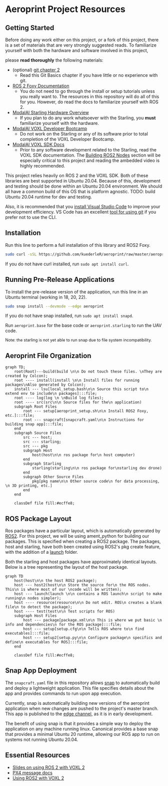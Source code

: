 # Aeroprint Project Resources

## Getting Started

Before doing any work either on this project, or a fork of this project, there is a set of materials that are very strongly suggested reads. To familiarize yourself with both the hardware and software involved in this project,

please **read thoroughly** the following materials:

- (optional) [git chapter 2](https://git-scm.com/book/en/v2/Git-Basics-Getting-a-Git-Repository)
    - Read this Git Basics chapter if you have little or no experience with git.
- [ROS 2 Foxy Documentation](https://docs.ros.org/en/foxy/index.html)
    - You do not need to go through the install or setup tutorials unless you really want to. The resources in this repository will do all of this for you. However, do read the docs to familiarize yourself with ROS 2.
- [ModalAI Starling Hardware Overview](https://docs.modalai.com/starling-v2-hardware-overview/)
    - If you plan to do any work whatsoever with the Starling, you **must** familiarize yourself with the hardware.
- [ModalAI VOXL Developer Bootcamp](https://docs.modalai.com/voxl-developer-bootcamp/)
    - Do not work on the Starling or any of its software prior to total completion of the VOXL Developer Bootcamp.
- [ModalAI VOXL SDK Docs](https://docs.modalai.com/voxl-sdk/)
    - Prior to any software development related to the Starling, read the VOXL SDK documentation. The [Building ROS2 Nodes](https://docs.modalai.com/building-ros2-nodes/) section will be especially critical to this project and reading the ambedded video is highly recommended. 

This project relies heavily on ROS 2 and the VOXL SDK. Both of these libraries are best supported in Ubuntu 20.04. Because of this, development and testing should be done within an Ubuntu 20.04 environment. We should all have a common build of this OS that is platform agnostic. TODO: build Ubuntu 20.04 runtime for dev and testing. 

Also, it is recommended that you [install Visual Studio Code](https://code.visualstudio.com/download) to improve your development efficiency. VS Code has an excellent [tool for using git](https://code.visualstudio.com/docs/sourcecontrol/overview) if you prefer not to use the CLI.

## Installation

Run this line to perform a full installation of this library and ROS2 Foxy.

``` bash
sudo curl -sSL https://github.com/kuederleR/aeroprint/raw/master/aeroprint_setup.sh | sh
```

If you do not have curl installed, run ```sudo apt install curl```.

## Running Pre-Release Applications

To install the pre-release version of the application, run this line in an Ubuntu terminal (working in 18, 20, 22).

``` bash
sudo snap install --devmode --edge aeroprint
```

If you do not have snap installed, run ```sudo apt install snapd```.

Run ```aeroprint.base``` for the base code or ```aeroprint.starling``` to run the UAV code.

<p style="font-size:0.8rem">Note: the starling is not yet able to run snap due to file system incompatibility.</p>

## Aeroprint File Organization

```mermaid
graph TD;
    root(Root)---build(build \n\n Do not touch these files. \nThey are created by Colcon);
    root ---- install(install \n\n Install files for running packages\nAlso generated by Colcon);
    install --- lsu[local_setup.bash\n\n Source this script to\n extend env to include\n packages]:::file;
    root ---- log(log \n \nBuild log files);
    root ---- src(src\n\n Source files for the\n application)
    subgraph Root Files
        root --- setup[aeroprint_setup.sh\n\n Install ROS2 Foxy, etc.]:::file;
        root --- snapcraft[snapcraft.yaml\n\n Instructions for building snap app]:::file;
    end
    subgraph Source Files
        src --- host;
        src --- starling;
        src --- pkg
        subgraph Host
            host(host\n\n ros package for\n host computer)
        end
        subgraph Starling
            starling(starling\n\n ros package for\nstarling dev drone)
        end
        subgraph Other Source Files
            pkg[pkg name\n\n Other source code\n for data processing, \n 3D printing, etc.]
        end
    end

    classDef file fill:#ecffe8;   
```

## ROS Package Layout
Ros packages have a particular layout, which is automatically generated by [ROS2](https://docs.ros.org/en/foxy/How-To-Guides/Developing-a-ROS-2-Package.html#creating-a-package). For this project, we will be using ament_python for building our packages. This is specified when creating a ROS2 package. The packages, host and starling, have both been created using ROS2's pkg create feature, with the addition of a [launch](https://docs.ros.org/en/foxy/How-To-Guides/Launch-file-different-formats.html) folder.

Both the starling and host packages have approximately identical layouts. Below is a tree representing the layout of the host package. 
```mermaid
graph TD
    host(host\n\n the host ROS2 package);
    host --- host2(host\n\n Store the source for\n the ROS nodes. This\n is where most of our \ncode will be written);
    host --- launch(launch \n\n contains a ROS launch\n script to make running\n nodes simpler);
    host ---- resource(resource\n\n Do not edit. ROS\n creates a blank file\n to detect the package);
    host ---- test(test\n\n Test scripts for ROS)
    subgraph Host Files
        host --- package[package.xml\n\n This is where we put basic \n info and dependencies\n for the ROS package]:::file;
        host --- setup[setup.cfg\n\n Tells ROS where to\n find executables]:::file;
        host --- setup2[setup.py\n\n Configure package\n specifics and define\n executables for ROS]:::file;
    end

    classDef file fill:#ecffe8;
```

## Snap App Deployment

The ```snapcraft.yaml``` file in this repository allows [snap](https://snapcraft.io/) to automatically build and deploy a lightweight application. This file specifies details about the app and provides commands to run upon app execution. 

Currently, snap is automatically building new versions of the aeroprint application when new changes are pushed to the project's master branch. This app is published to the [edge channel](https://snapcraft.io/docs/channels), as it is in early development.

The benefit of using snap is that it provides a simple way to deploy the application on any machine running linux. Canonical provides a base snap that provides a minimal Ubuntu 20 runtime, allowing our ROS app to run on systems not running Ubuntu 20.04.
 
## Essential Resources
- [Slides on using ROS 2 with VOXL 2](https://static.sched.com/hosted_files/px4summit2023/e8/James%20Strawson%20-%20How%20to%20fly%20a%20figure%208%20using%20ROS2%20on%20the%20new%20VOXL%202%20Starling%20PX4%20Autonomy%20Dev%20Kit.pdf)
- [PX4 message docs](https://docs.px4.io/main/en/msg_docs/)
- [Using ROS2 with VOXL 2](https://docs.modalai.com/ros2-installation-voxl2/)
